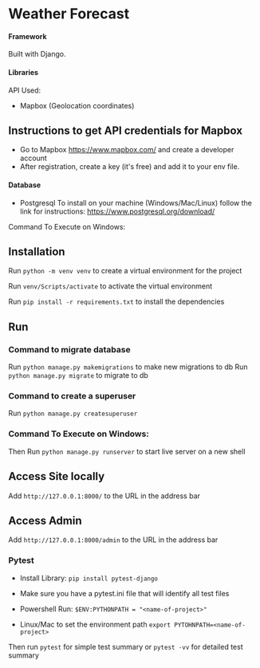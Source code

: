 # Weather Forecast

#### Framework

Built with Django.

#### Libraries

API Used:

- Mapbox (Geolocation coordinates)

## Instructions to get API credentials for Mapbox

- Go to Mapbox https://www.mapbox.com/ and create a developer account
- After registration, create a key (it's free) and add it to your env file.

#### Database
- Postgresql
To install on your machine (Windows/Mac/Linux) follow the link for instructions: https://www.postgresql.org/download/

Command To Execute on Windows:

## Installation

Run `python -m venv venv` to create a virtual environment for the project

Run `venv/Scripts/activate` to activate the virtual environment

Run `pip install -r requirements.txt` to install the dependencies

## Run

### Command to migrate database

Run `python manage.py makemigrations` to make new migrations to db
Run `python manage.py migrate` to migrate to db

### Command to create a superuser

Run `python manage.py createsuperuser`

### Command To Execute on Windows:

Then Run `python manage.py runserver` to start live server on a new shell

## Access Site locally

Add `http://127.0.0.1:8000/` to the URL in the address bar

## Access Admin

Add `http://127.0.0.1:8000/admin` to the URL in the address bar

### Pytest

- Install Library: `pip install pytest-django`
- Make sure you have a pytest.ini file that will identify all test files

- Powershell Run: `$ENV:PYTHONPATH = "<name-of-project>"`
- Linux/Mac to set the environment path `export PYTOHNPATH=<name-of-project>`

Then run `pytest` for simple test summary or `pytest -vv` for detailed test summary
